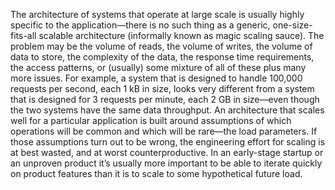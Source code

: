 
The architecture of systems that operate at large scale is usually highly specific to the
application—there is no such thing as a generic, one-size-fits-all scalable architecture
(informally known as magic scaling sauce). The problem may be the volume of reads, the volume of
writes, the volume of data to store, the complexity of the data, the response time requirements, the
access patterns, or (usually) some mixture of all of these plus many more issues. For example, a system that is designed to handle 100,000 requests per second, each 1 kB in
size, looks very different from a system that is designed for 3 requests per minute, each
2 GB in size—even though the two systems have the same data throughput. An architecture that scales well for a particular application is built around assumptions of which
operations will be common and which will be rare—the load parameters. If those assumptions turn
out to be wrong, the engineering effort for scaling is at best wasted, and at worst
counterproductive. In an early-stage startup or an unproven product it’s usually more important to
be able to iterate quickly on product features than it is to scale to some hypothetical future
load.